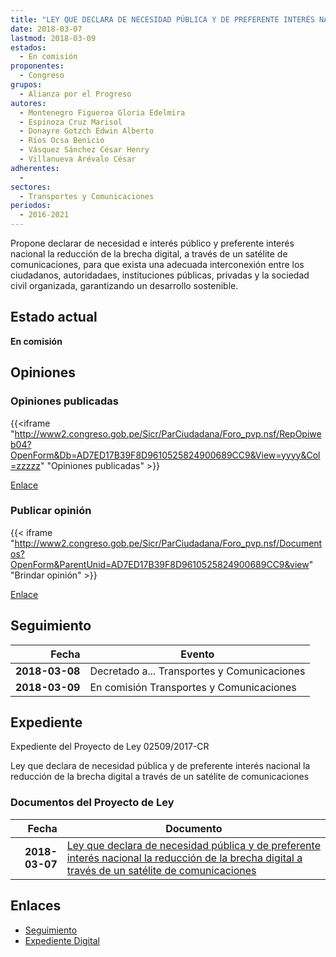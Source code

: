 ```yaml
---
title: "LEY QUE DECLARA DE NECESIDAD PÚBLICA Y DE PREFERENTE INTERÉS NACIONAL LA REDUCCIÓN DE LA BRECHA DIGITAL A TRAVÉS DE UN SATELITE DE COMUNICACIONES"
date: 2018-03-07
lastmod: 2018-03-09
estados: 
  - En comisión
proponentes: 
  - Congreso
grupos: 
  - Alianza por el Progreso
autores: 
  - Montenegro Figueroa Gloria Edelmira
  - Espinoza Cruz Marisol
  - Donayre Gotzch Edwin Alberto
  - Ríos Ocsa Benicio
  - Vásquez Sánchez César Henry
  - Villanueva Arévalo César
adherentes: 
  - 
sectores: 
  - Transportes y Comunicaciones
periodos: 
  - 2016-2021
---
```


Propone declarar de necesidad e interés público y preferente interés nacional la reducción de la brecha digital, a través de un satélite de comunicaciones, para que exista una adecuada interconexión entre los ciudadanos, autoridadaes, instituciones públicas, privadas y la sociedad civil organizada, garantizando un desarrollo sostenible.


## Estado actual

**En comisión**

## Opiniones

### Opiniones publicadas

{{<iframe "http://www2.congreso.gob.pe/Sicr/ParCiudadana/Foro_pvp.nsf/RepOpiweb04?OpenForm&Db=AD7ED17B39F8D9610525824900689CC9&View=yyyy&Col=zzzzz" "Opiniones publicadas" >}}

[Enlace](http://www2.congreso.gob.pe/Sicr/ParCiudadana/Foro_pvp.nsf/RepOpiweb04?OpenForm&Db=AD7ED17B39F8D9610525824900689CC9&View=yyyy&Col=zzzzz)
### Publicar opinión

{{< iframe "http://www2.congreso.gob.pe/Sicr/ParCiudadana/Foro_pvp.nsf/Documentos?OpenForm&ParentUnid=AD7ED17B39F8D9610525824900689CC9&view" "Brindar opinión" >}}

[Enlace](http://www2.congreso.gob.pe/Sicr/ParCiudadana/Foro_pvp.nsf/Documentos?OpenForm&ParentUnid=AD7ED17B39F8D9610525824900689CC9&view)

## Seguimiento

| Fecha | Evento |
|------:|--------|
| **2018-03-08** | Decretado a... Transportes y Comunicaciones|
| **2018-03-09** | En comisión Transportes y Comunicaciones|


## Expediente

Expediente del Proyecto de Ley 02509/2017-CR

Ley que declara de necesidad pública y de preferente interés nacional la reducción de la brecha digital a través de un satélite de comunicaciones


### Documentos del Proyecto de Ley

| Fecha | Documento |
|------:|--------|
| **2018-03-07** | [Ley que declara de necesidad pública y de preferente interés nacional la reducción de la brecha digital a través de un satélite de comunicaciones](http://www.leyes.congreso.gob.pe/Documentos/2016_2021/Proyectos_de_Ley_y_de_Resoluciones_Legislativas/PL0250920180307.pdf) |

## Enlaces 

- [Seguimiento](http://www2.congreso.gob.pe/Sicr/TraDocEstProc/CLProLey2016.nsf/f7fff46988ca05b1052578e100829cc7/4af4374a056cd77b052582490070c412?OpenDocument)
- [Expediente Digital](http://www2.congreso.gob.pe/Sicr/TraDocEstProc/CLProLey2016.nsf/f7fff46988ca05b1052578e100829cc7/4af4374a056cd77b052582490070c412?OpenDocument&Click=05257FB7005EB655.eb71d0cf91d8294e05256cdf006b5706/$Body/0.1C6C)
